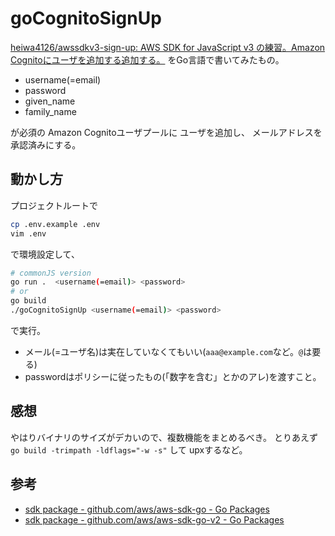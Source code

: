 # goCognitoSignUp

[heiwa4126/awssdkv3-sign-up: AWS SDK for JavaScript v3 の練習。Amazon Cognitoにユーザを追加する追加する。](https://github.com/heiwa4126/awssdkv3-sign-up)
をGo言語で書いてみたもの。

* username(=email)
* password
* given_name
* family_name

が必須の
Amazon Cognitoユーザプールに
ユーザを追加し、
メールアドレスを承認済みにする。

## 動かし方

プロジェクトルートで
```bash
cp .env.example .env
vim .env
```
で環境設定して、

```bash
# commonJS version
go run .  <username(=email)> <password>
# or
go build
./goCognitoSignUp <username(=email)> <password>
```
で実行。

- メール(=ユーザ名)は実在していなくてもいい(`aaa@example.com`など。`@`は要る)
- passwordはポリシーに従ったもの(「数字を含む」とかのアレ)を渡すこと。

## 感想

やはりバイナリのサイズがデカいので、複数機能をまとめるべき。
とりあえず  `go build -trimpath -ldflags="-w -s"` して upxするなど。


## 参考

- [sdk package - github.com/aws/aws-sdk-go - Go Packages](https://pkg.go.dev/github.com/aws/aws-sdk-go)
- [sdk package - github.com/aws/aws-sdk-go-v2 - Go Packages](https://pkg.go.dev/github.com/aws/aws-sdk-go-v2)
